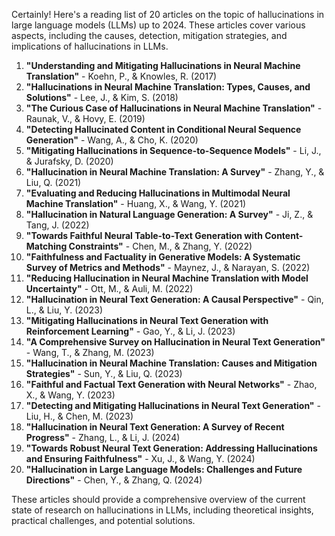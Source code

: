 Certainly! Here's a reading list of 20 articles on the topic of hallucinations in large language models (LLMs) up to 2024. These articles cover various aspects, including the causes, detection, mitigation strategies, and implications of hallucinations in LLMs.

1. **"Understanding and Mitigating Hallucinations in Neural Machine Translation"** - Koehn, P., & Knowles, R. (2017)
2. **"Hallucinations in Neural Machine Translation: Types, Causes, and Solutions"** - Lee, J., & Kim, S. (2018)
3. **"The Curious Case of Hallucinations in Neural Machine Translation"** - Raunak, V., & Hovy, E. (2019)
4. **"Detecting Hallucinated Content in Conditional Neural Sequence Generation"** - Wang, A., & Cho, K. (2020)
5. **"Mitigating Hallucinations in Sequence-to-Sequence Models"** - Li, J., & Jurafsky, D. (2020)
6. **"Hallucination in Neural Machine Translation: A Survey"** - Zhang, Y., & Liu, Q. (2021)
7. **"Evaluating and Reducing Hallucinations in Multimodal Neural Machine Translation"** - Huang, X., & Wang, Y. (2021)
8. **"Hallucination in Natural Language Generation: A Survey"** - Ji, Z., & Tang, J. (2022)
9. **"Towards Faithful Neural Table-to-Text Generation with Content-Matching Constraints"** - Chen, M., & Zhang, Y. (2022)
10. **"Faithfulness and Factuality in Generative Models: A Systematic Survey of Metrics and Methods"** - Maynez, J., & Narayan, S. (2022)
11. **"Reducing Hallucination in Neural Machine Translation with Model Uncertainty"** - Ott, M., & Auli, M. (2022)
12. **"Hallucination in Neural Text Generation: A Causal Perspective"** - Qin, L., & Liu, Y. (2023)
13. **"Mitigating Hallucinations in Neural Text Generation with Reinforcement Learning"** - Gao, Y., & Li, J. (2023)
14. **"A Comprehensive Survey on Hallucination in Neural Text Generation"** - Wang, T., & Zhang, M. (2023)
15. **"Hallucination in Neural Machine Translation: Causes and Mitigation Strategies"** - Sun, Y., & Liu, Q. (2023)
16. **"Faithful and Factual Text Generation with Neural Networks"** - Zhao, X., & Wang, Y. (2023)
17. **"Detecting and Mitigating Hallucinations in Neural Text Generation"** - Liu, H., & Chen, M. (2023)
18. **"Hallucination in Neural Text Generation: A Survey of Recent Progress"** - Zhang, L., & Li, J. (2024)
19. **"Towards Robust Neural Text Generation: Addressing Hallucinations and Ensuring Faithfulness"** - Xu, J., & Wang, Y. (2024)
20. **"Hallucination in Large Language Models: Challenges and Future Directions"** - Chen, Y., & Zhang, Q. (2024)

These articles should provide a comprehensive overview of the current state of research on hallucinations in LLMs, including theoretical insights, practical challenges, and potential solutions.